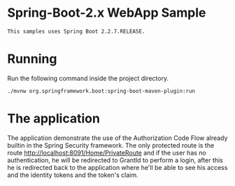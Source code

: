 # Spring-Boot-2.x WebApp Sample

    This samples uses Spring Boot 2.2.7.RELEASE.

# Running

Run the following command inside the project directory.

    ./mvnw org.springframework.boot:spring-boot-maven-plugin:run

# The application

The application demonstrate the use of the Authorization Code Flow already builtin in the Spring Security framework. The only protected route is the route [http://localhost:8091/Home/PrivateRoute](http://localhost:8091/Home/PrivateRoute) and if the user has no authentication, he will be redirected to GrantId to perform a login, after this he is redirected back to the application where he'll be able to see his access and the identity tokens and the token's claim.